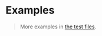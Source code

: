 # Examples

> More examples in [the test files](https://github.com/iterable-iterator/slice/tree/main/test/src).
